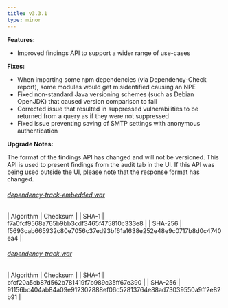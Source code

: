 ```yaml
---
title: v3.3.1
type: minor
---
```


**Features:**

* Improved findings API to support a wider range of use-cases

**Fixes:**

* When importing some npm dependencies (via Dependency-Check report), some modules would get misidentified causing an NPE
* Fixed non-standard Java versioning schemes (such as Debian OpenJDK) that caused version comparison to fail
* Corrected issue that resulted in suppressed vulnerabilities to be returned from a query as if they were not suppressed
* Fixed issue preventing saving of SMTP settings with anonymous authentication

**Upgrade Notes:**

The format of the findings API has changed and will not be versioned. This API is used to present findings from the 
audit tab in the UI. If this API was being used outside the UI, please note that the response format has changed.

###### [dependency-track-embedded.war](https://github.com/DependencyTrack/dependency-track/releases/download/3.3.1/dependency-track-embedded.war)

| Algorithm | Checksum |
| SHA-1     | f7a0fcf9568a765b9bb3cdf3465f475810c333e8 |
| SHA-256   | f5693cab665932c80e7056c37ed93bf61a1638e252e48e9c0717b8d0c4740ea4 |

###### [dependency-track.war](https://github.com/DependencyTrack/dependency-track/releases/download/3.3.1/dependency-track.war)

| Algorithm | Checksum |
| SHA-1     | bfcf20a5cb87d562b781419f7b989c35ff67e390 |
| SHA-256   | 91156bc404ab84a09e912302888ef06c52813764e88ad73039550a9ff2e82b91 |